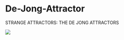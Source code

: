 # De-Jong-Attractor

STRANGE ATTRACTORS: THE DE JONG ATTRACTORS

<img src="https://latex.codecogs.com/gif.latex?\left\{\begin{matrix}&space;x_{t&plus;1}=&space;sin(a\cdot&space;y_{t})-cos(b\cdot&space;x_{t})\\&space;y_{t&plus;1}=&space;sin(c\cdot&space;x_{t})-cos(d\cdot&space;y_{t})&space;\end{matrix}\right"/>
